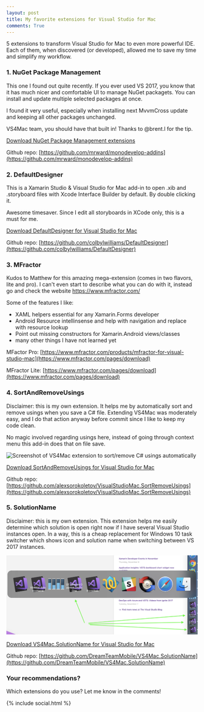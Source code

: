```yaml
---
layout: post
title: My favorite extensions for Visual Studio for Mac
comments: True
---
```

5 extensions to transform Visual Studio for Mac to even more powerful IDE. 
Each of them, when discovered (or developed), allowed me to save my time and simplify my workflow.
<!--more-->

### 1. NuGet Package Management 
This one I found out quite recently. If you ever used VS 2017, you know that it has much nicer and comfortable UI to manage NuGet packagets.
You can install and update multiple selected packages at once.

I found it very useful, especially when installing next MvvmCross update and keeping all other packages unchanged.

VS4Mac team, you should have that built in!
Thanks to @brent.l for the tip.

[Download NuGet Package Management extensions](https://github.com/mrward/monodevelop-nuget-extensions)

Github repo: [https://github.com/mrward/monodevelop-addins](https://github.com/mrward/monodevelop-addins)
 
### 2. DefaultDesigner 
This is a Xamarin Studio & Visual Studio for Mac add-in to open .xib and .storyboard files with Xcode Interface Builder by default.
By double clicking it. 

Awesome timesaver. Since I edit all storyboards in XCode only, this is a must for me.

[Download DefaultDesigner for Visual Studio for Mac](https://github.com/colbylwilliams/DefaultDesigner)

Github repo: [https://github.com/colbylwilliams/DefaultDesigner](https://github.com/colbylwilliams/DefaultDesigner)

### 3. MFractor
Kudos to Matthew for this amazing mega-extension (comes in two flavors, lite and pro).
I can't even start to describe what you can do with it, instead go and check the website https://www.mfractor.com/

Some of the features I like:
- XAML helpers essential for any Xamarin.Forms developer
- Android Resource intellinsense and help with navigation and replace with resource lookup
- Point out missing constructors for Xamarin.Android views/classes
- many other things I have not learned yet

MFactor Pro: [https://www.mfractor.com/products/mfractor-for-visual-studio-mac](https://www.mfractor.com/pages/download)

MFractor Lite: [https://www.mfractor.com/pages/download](https://www.mfractor.com/pages/download)

### 4. SortAndRemoveUsings
Disclaimer: this is my own extension. It helps me by automatically sort and remove usings when you save a C# file.
Extending VS4Mac was moderately easy, and I do that action anyway before commit since I like to keep my code clean.

No magic involved regarding usings here, instead of going through context menu this add-in does that on file save.

![Screenshot of VS4Mac extension to sort/remove C# usings automatically](https://github.com/alexsorokoletov/VisualStudioMac.SortRemoveUsings/raw/master/Meta/xamarin-save-sort.gif?raw=true)


[Download SortAndRemoveUsings for Visual Studio for Mac](https://github.com/alexsorokoletov/VisualStudioMac.SortRemoveUsings/releases/tag/1.1)

Github repo: [https://github.com/alexsorokoletov/VisualStudioMac.SortRemoveUsings](https://github.com/alexsorokoletov/VisualStudioMac.SortRemoveUsings)

### 5. SolutionName
Disclaimer: this is my own extension. This extension helps me easily determine which solution is open right now if I have several Visual Studio instances open. In a way, this is a cheap replacement for Windows 10 task switcher which shows icon and solution name when switching between VS 2017 instances.

![Screenshot of VS4Mac extension to show solution name](https://github.com/DreamTeamMobile/VS4Mac.SolutionName/raw/master/Meta/screenshot.png?raw=true)

[Download VS4Mac.SolutionName for Visual Studio for Mac](https://github.com/DreamTeamMobile/VS4Mac.SolutionName/releases)

Github repo: [https://github.com/DreamTeamMobile/VS4Mac.SolutionName](https://github.com/DreamTeamMobile/VS4Mac.SolutionName)


### Your recommendations?

Which extensions do you use? Let me know in the comments!


 {% include social.html %}